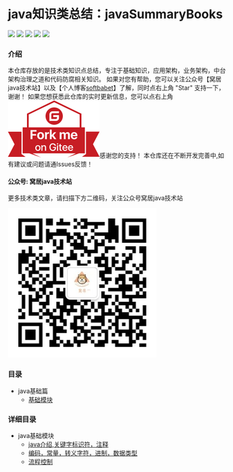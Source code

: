 # java知识类总结：javaSummaryBooks

![](https://badgen.net/badge/original/javaSummaryBooks/orange) ![](https://badgen.net/badge/organization/join%20us/138c7b) ![](https://badgen.net/badge/books/read%20together/cyan) ![](https://badgen.net/badge/readers/share%20together/cyan) ![](https://badgen.net/badge/PRs/welcome/green)

### 介绍

本仓库存放的是技术类知识点总结，专注于基础知识，应用架构，业务架构，中台架构治理之道和代码防腐相关知识。
如果对您有帮助，您可以关注公众号【窝居java技术站】以及【个人博客[softbabet](http://114.67.107.180/ynblog/)】了解，同时点右上角 "Star" 支持一下，谢谢！
如果您想获悉此仓库的实时更新信息，您可以点右上角 [![Fork me on Gitee](./img/forkme.svg)](https://gitee.com/yuan625/java-summary-books)感谢您的支持！
本仓库还在不断开发完善中,如有建议或问题请通Issues反馈！

#### 公众号: 窝居java技术站
更多技术类文章，请扫描下方二维码，关注公众号窝居java技术站

![](./img/gongzhonghao.jpg)


### 目录

- java基础篇
    - [基础模块](#java基础模块)



### 详细目录

- java基础模块
    - [java介绍,关键字标识符，注释](./doc/base/javabase/java介绍,关键字标识符，注释.md)
    - [编码，常量，转义字符，进制，数据类型](./doc/base/javabase/编码，常量，转义字符，进制，数据类型.md)
    - [流程控制](./doc/base/javabase/流程控制.md)
